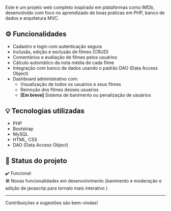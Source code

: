 
Este é um projeto web completo inspirado em plataformas como IMDb, desenvolvido com foco no aprendizado de boas práticas em PHP, banco de dados e arquitetura MVC.

## ⚙️ Funcionalidades
- Cadastro e login com autenticação segura
- Inclusão, edição e exclusão de filmes (CRUD)
- Comentários e avaliação de filmes pelos usuários
- Cálculo automático da nota média de cada filme
- Integração com banco de dados usando o padrão DAO (Data Access Object)
- Dashboard administrativo com:
  - Visualização de todos os usuários e seus filmes
  - Remoção dos filmes desses usuarios
  - **[Em breve]** Sistema de banimento ou penalização de usuários

## 💡 Tecnologias utilizadas
- PHP
- Bootstrap
- MySQL
- HTML, CSS 
- DAO (Data Access Object)

## 🚧 Status do projeto
✔️ Funcional  
🛠️ Novas funcionalidades em desenvolvimento (banimento e moderação e adição de javascrip para tornalo mais interativo )

---

Contribuições e sugestões são bem-vindas!
